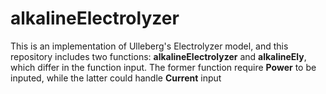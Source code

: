 # alkalineElectrolyzer
This is an implementation of Ulleberg's Electrolyzer model,
and this repository includes two functions: **alkalineElectrolyzer** and **alkalineEly**, 
which differ in the function input. The former function require **Power** to be inputed, while
the latter could handle **Current** input



